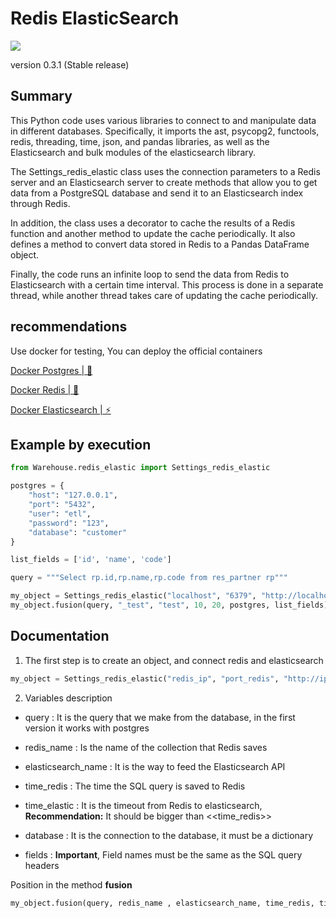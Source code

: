 # Redis ElasticSearch

![](https://i.imgur.com/sEkqRr3.png)

version 0.3.1 (Stable release)

## Summary

This Python code uses various libraries to connect to and manipulate data in different databases. Specifically, it imports the ast, psycopg2, functools, redis, threading, time, json, and pandas libraries, as well as the Elasticsearch and bulk modules of the elasticsearch library.

The Settings_redis_elastic class uses the connection parameters to a Redis server and an Elasticsearch server to create methods that allow you to get data from a PostgreSQL database and send it to an Elasticsearch index through Redis.

In addition, the class uses a decorator to cache the results of a Redis function and another method to update the cache periodically. It also defines a method to convert data stored in Redis to a Pandas DataFrame object.

Finally, the code runs an infinite loop to send the data from Redis to Elasticsearch with a certain time interval. This process is done in a separate thread, while another thread takes care of updating the cache periodically.

## recommendations

Use docker for testing, You can deploy the official containers

[Docker Postgres | 🐘](https://hub.docker.com/_/postgres)

[Docker Redis | 💾](https://hub.docker.com/_/redis)

[Docker Elasticsearch | ⚡](https://hub.docker.com/_/elasticsearch)

## Example by execution

```python
from Warehouse.redis_elastic import Settings_redis_elastic

postgres = {
    "host": "127.0.0.1",
    "port": "5432",
    "user": "etl",
    "password": "123",
    "database": "customer"
}

list_fields = ['id', 'name', 'code']

query = """Select rp.id,rp.name,rp.code from res_partner rp"""

my_object = Settings_redis_elastic("localhost", "6379", "http://localhost:9200")
my_object.fusion(query, "_test", "test", 10, 20, postgres, list_fields)
``` 

## Documentation

1. The first step is to create an object, and connect redis and elasticsearch

```python
my_object = Settings_redis_elastic("redis_ip", "port_redis", "http://ip_elasticserch:port")
```

2. Variables description


 - query : It is the query that we make from the database, in the first version it works with postgres
 
 - redis_name : Is the name of the collection that Redis saves
 
 - elasticsearch_name : It is the way to feed the Elasticsearch API
 
 - time_redis : The time the SQL query is saved to Redis
 
 - time_elastic : It is the timeout from Redis to elasticsearch,
 **Recommendation:** It should be bigger than <<time_redis>>
 
 - database : It is the connection to the database, it must be a dictionary
 
 - fields : **Important**, Field names must be the same as the SQL query headers


Position in the method **fusion**

```python
my_object.fusion(query, redis_name , elasticsearch_name, time_redis, time_elastic, database, fields)
```




